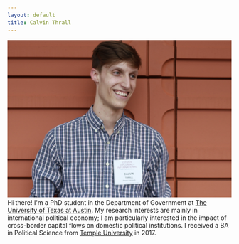```yaml
---
layout: default
title: Calvin Thrall
---
```

![trying](/assets/Thrall_Calvin_Pic.jpg)
Hi there! I'm a PhD student in the Department of Government at [The University of Texas at Austin](https://liberalarts.utexas.edu/government/). My research interests are mainly in international political economy; I am particularly interested in the impact of cross-border capital flows on domestic political institutions. I received a BA in Political Science from [Temple University](https://www.temple.edu/) in 2017. 

